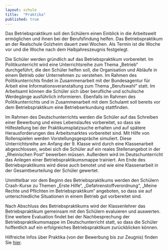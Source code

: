 ```yaml
---
layout: schule
title:  "Praktika"
published: true
---
```



Das Betriebspraktikum soll den Schülern einen Einblick in die Arbeitswelt ermöglichen und ihnen bei der Berufsfindung helfen. Das Betriebspraktikum an der Realschule Golzheim dauert zwei Wochen. Als Termin ist die Woche vor und die Woche nach dem Halbjahreszeugnis festgelegt. 

Die Schüler werden gründlich auf das Betriebspraktikum vorbereitet. Im Politikunterricht wird eine Unterrichtsreihe zum Thema „Betrieb“ durchgeführt, die den Schüler helfen soll, die Organisation und Abläufe in einem Betrieb oder Unternehmen zu verstehen. Im Rahmen des Politikunterrichts findet in Zusammenarbeit mit der Bundesagentur für Arbeit eine Informationsveranstaltung zum Thema „Berufswahl“ statt. Im Arbeitsamt können die Schüler sich über berufliche und schulische Werdegänge ausführlich informieren. Ebenfalls im Rahmen des Politikunterrichts und in Zusammenarbeit mit dem Schulamt soll bereits vor dem Betriebspraktikum eine Betriebserkundung stattfinden. 

Im Rahmen des Deutschunterrichts werden die Schüler auf das Schreiben einer Bewerbung und eines Lebenslaufes vorbereitet, so dass sie Hilfestellung bei der Praktikumsplatzsuche erhalten und auf spätere Herausforderungen des Arbeitsmarktes vorbereitet sind. Mit Hilfe von Rollenspielen werden Vorstellungsgespräche simuliert. Diese Unterrichtsreihe am Anfang der 9. Klasse wird durch eine Klassenarbeit abgeschlossen, wobei sich die Schüler auf ein reales Stellenangebot in der „Rheinischen Post“ bewerben müssen. Außerdem wird im Deutschunterricht das Anlegen einer Betriebspraktikumsmappe trainiert. Am Ende des Betriebspraktikums wird diese auch benotet und wie eine Klassenarbeit in der Gesamtbeurteilung der Schüler gewertet. 

Unmittelbar vor dem Beginn des Betriebspraktikums werden den Schülern Crash-Kurse zu Themen „Erste Hilfe“, „Gefahrenstoffverordnung“, „Meine Rechte und Pflichten im Betriebspraktikum“ angeboten, so dass sie auf unterschiedliche Situationen in einem Betrieb gut vorbereitet sind. 

Nach Abschluss des Betriebspraktikums wird der Klassenlehrer das Betriebspraktikum gemeinsam mit den Schülern evaluieren und auswerten. Eine weitere Evaluation findet bei der Nachbesprechung der Betriebspraktikumsmappe im Deutschunterricht statt, so dass die Schüler hoffentlich auf ein erfolgreiches Betriebspraktikum zurückblicken können. 

Hilfreiche Infos über Praktika (von der Bewerbung bis zur Zeugnis) finden Sie [hier](http://www.praktikum-in.de/branche/praktikum-schule.php).

